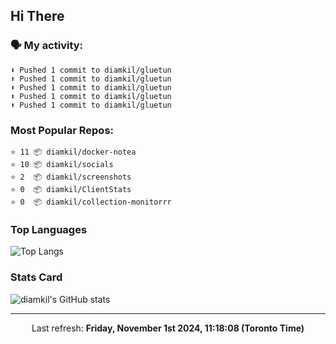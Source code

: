 ## Hi There

### 🗣 My activity:

```
⬆️ Pushed 1 commit to diamkil/gluetun
⬆️ Pushed 1 commit to diamkil/gluetun
⬆️ Pushed 1 commit to diamkil/gluetun
⬆️ Pushed 1 commit to diamkil/gluetun
⬆️ Pushed 1 commit to diamkil/gluetun
```

### Most Popular Repos:

```
⭐️ 11 📦 diamkil/docker-notea
⭐️ 10 📦 diamkil/socials
⭐️ 2  📦 diamkil/screenshots
⭐️ 0  📦 diamkil/ClientStats
⭐️ 0  📦 diamkil/collection-monitorrr
```

### Top Languages

![Top Langs](https://github-readme-stats.vercel.app/api/top-langs/?username=diamkil&layout=compact&langs_count=10)

### Stats Card

![diamkil's GitHub stats](https://github-readme-stats.vercel.app/api?username=diamkil&count_private=true&show_icons=true)

---

<p align="center">
  Last refresh: 
  <b>Friday, November 1st 2024, 11:18:08 (Toronto Time)</b>
</p>
